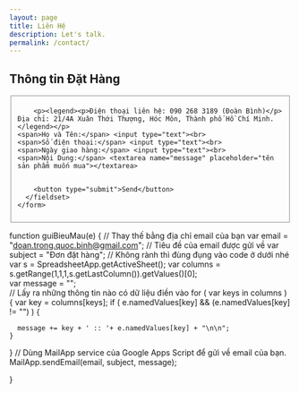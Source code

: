 ```yaml
---
layout: page
title: Liên Hệ
description: Let's talk.
permalink: /contact/
---
```


<style type="text/css" media="screen">
  .container {
    margin: 0px auto;
    max-width: 600px;
  }
</style>

<div class="container">

  <h2>Thông tin Đặt Hàng</h2>

  <div id="form" class="contact-form">
    <form accept-charset="UTF-8" method="POST" action="https://docs.google.com/spreadsheets/d/1o8ys1TbjshTOLbNH5-xtwoKCNAs6Zrx8RBl1aQEi_Vc/edit#gid=449555141" v-on:submit.prevent="validateBeforeSubmit" ref="contact">
      <fieldset>
        <input type="hidden" name="_subject" value="New contact!" />
        <input type="hidden" name="_next" value="{{ site.url }}/contact/message-sent/" />
        <input type="hidden" name="_language" value="en" />

        <p><legend><p>Điện thoại liên hệ: 090 268 3189 (Đoàn Bình)</p>
	Địa chỉ: 21/4A Xuân Thới Thượng, Hóc Môn, Thành phố Hồ Chí Minh.</legend></p>
    <span>Họ và Tên:</span> <input type="text"><br>
    <span>Số điện thoại:</span> <input type="text"><br>
    <span>Ngày giao hàng:</span> <input type="text"><br>
    <span>Nội Dung:</span> <textarea name="message" placeholder="tên sản phẩm muốn mua"></textarea>


        <button type="submit">Send</button>
      </fieldset>
    </form>
  </div>

</div>

function guiBieuMau(e)
{
  // Thay thế bằng địa chỉ email của bạn
  var email = "doan.trong.quoc.binh@gmail.com";
  // Tiêu đề của email được gửi về
  var subject = "Đơn đặt hàng";
  // Không rành thì đùng đụng vào code ở dưới nhé
  var s = SpreadsheetApp.getActiveSheet();
  var columns = s.getRange(1,1,1,s.getLastColumn()).getValues()[0];  
  var message = "";  
  // Lấy ra những thông tin nào có dữ liệu điền vào
  for ( var keys in columns ) {
    var key = columns[keys];
    if ( e.namedValues[key] && (e.namedValues[key] != "") ) {

      message += key + ' :: '+ e.namedValues[key] + "\n\n";
    }
  }
  // Dùng MailApp service của Google Apps Script để gửi về email của bạn.
  MailApp.sendEmail(email, subject, message);

}